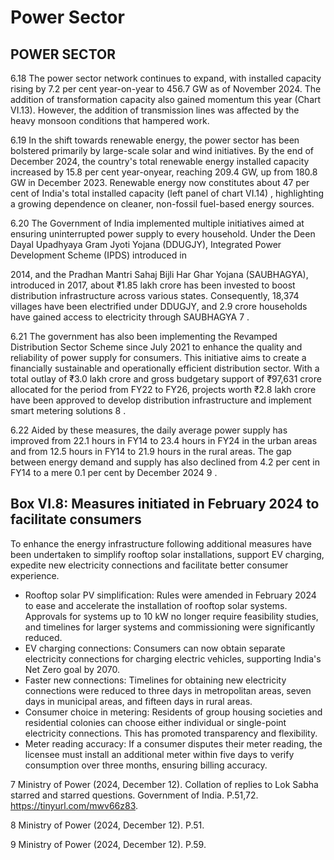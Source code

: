 # Power Sector

## POWER SECTOR

6.18 The power sector network continues to expand, with installed capacity rising by  7.2  per  cent  year-on-year  to  456.7  GW  as  of  November  2024.  The  addition  of transformation  capacity  also  gained  momentum  this  year  (Chart  VI.13).  However, the addition of transmission lines was affected by the heavy monsoon conditions that hampered work.

<!-- image -->

6.19 In  the  shift  towards  renewable  energy,  the  power  sector  has  been  bolstered primarily by large-scale solar and wind initiatives. By the end of December 2024, the country's total renewable energy installed capacity increased by 15.8 per cent year-onyear, reaching 209.4 GW, up from 180.8 GW in December 2023. Renewable energy now constitutes about 47 per cent of India's total installed capacity (left panel of chart VI.14) , highlighting a growing dependence on cleaner, non-fossil fuel-based energy sources.

<!-- image -->

6.20 The  Government  of  India  implemented  multiple  initiatives  aimed  at  ensuring uninterrupted power supply to every household. Under the Deen Dayal Upadhyaya Gram Jyoti Yojana (DDUGJY), Integrated Power Development Scheme (IPDS) introduced in

2014, and the Pradhan Mantri Sahaj Bijli Har Ghar Yojana (SAUBHAGYA), introduced in 2017, about ₹1.85 lakh crore has been invested to boost distribution infrastructure across various states.  Consequently, 18,374 villages  have  been  electrified  under  DDUGJY, and 2.9 crore households have gained access to electricity through SAUBHAGYA 7 .

6.21 The government has also been implementing the Revamped Distribution Sector Scheme  since  July  2021  to  enhance  the  quality  and  reliability  of  power  supply  for consumers. This initiative aims to create a financially sustainable and operationally efficient distribution sector. With a total outlay of ₹3.0 lakh crore and gross budgetary support of ₹97,631 crore allocated for the period from FY22 to FY26, projects worth ₹2.8 lakh crore have been approved to develop distribution infrastructure and implement smart metering solutions 8 .

6.22 Aided by these measures, the daily average power supply has improved from 22.1 hours in FY14 to 23.4 hours in FY24 in the urban areas and from 12.5 hours in FY14 to 21.9 hours in the rural areas. The gap between energy demand and supply has also declined from 4.2 per cent in FY14 to a mere 0.1 per cent by December 2024 9 .

## Box VI.8: Measures initiated in February 2024 to facilitate consumers

To enhance the energy infrastructure following additional measures have been undertaken to  simplify  rooftop  solar  installations,  support  EV  charging,  expedite  new  electricity connections and  facilitate better consumer experience.

- Rooftop solar PV simplification: Rules were amended in February 2024 to ease and accelerate the installation of rooftop solar systems. Approvals for systems up to 10 kW no longer require feasibility studies, and timelines for larger systems and commissioning were significantly reduced.
- EV charging connections: Consumers can now obtain separate electricity connections for charging electric vehicles, supporting India's Net Zero goal by 2070.
- Faster new connections: Timelines for  obtaining  new  electricity  connections  were reduced to three days in metropolitan areas, seven days in municipal areas, and fifteen days in rural areas.
- Consumer choice in metering: Residents of group housing societies and residential colonies  can  choose  either  individual  or  single-point  electricity  connections.  This  has promoted transparency and flexibility.
- Meter reading accuracy: If a consumer disputes their meter reading, the licensee must install  an  additional  meter  within  five  days  to  verify  consumption  over  three  months, ensuring billing accuracy.

7 Ministry of Power (2024, December 12). Collation of replies to Lok Sabha starred and starred questions. Government of India. P.51,72. https://tinyurl.com/mwv66z83.

8 Ministry of Power (2024, December 12). P.51.

9 Ministry of Power (2024, December 12). P.59.